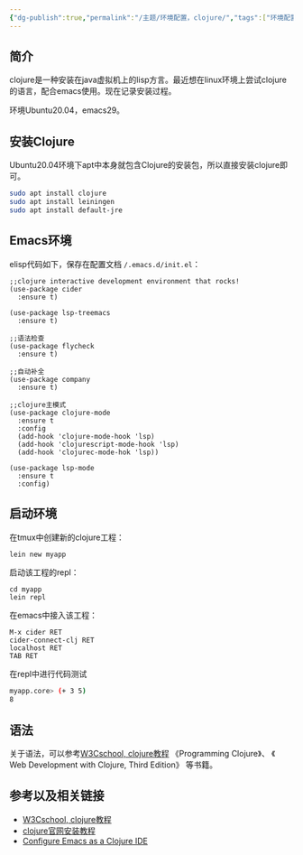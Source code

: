 ```yaml
---
{"dg-publish":true,"permalink":"/主题/环境配置，clojure/","tags":["环境配置"]}
---
```



## 简介

clojure是一种安装在java虚拟机上的lisp方言。最近想在linux环境上尝试clojure的语言，配合emacs使用。现在记录安装过程。

环境Ubuntu20.04，emacs29。

## 安装Clojure

Ubuntu20.04环境下apt中本身就包含Clojure的安装包，所以直接安装clojure即可。

```bash
sudo apt install clojure
sudo apt install leiningen
sudo apt install default-jre
```


## Emacs环境

elisp代码如下，保存在配置文档 `/.emacs.d/init.el`：

```elisp
;;clojure interactive development environment that rocks!
(use-package cider
  :ensure t)

(use-package lsp-treemacs
  :ensure t)

;;语法检查
(use-package flycheck
  :ensure t)

;;自动补全
(use-package company
  :ensure t)

;;clojure主模式
(use-package clojure-mode
  :ensure t
  :config
  (add-hook 'clojure-mode-hook 'lsp)
  (add-hook 'clojurescript-mode-hook 'lsp)
  (add-hook 'clojurec-mode-hok 'lsp))

(use-package lsp-mode
  :ensure t
  :config)
```

## 启动环境

在tmux中创建新的clojure工程：

```bash
lein new myapp
```

启动该工程的repl：

```
cd myapp
lein repl
```

在emacs中接入该工程：

``` emacs
M-x cider RET
cider-connect-clj RET
localhost RET
TAB RET
```

在repl中进行代码测试

```bash
myapp.core> (+ 3 5)
8
```

## 语法

关于语法，可以参考[W3Cschool, clojure教程](https://www.w3cschool.cn/clojure/clojure-j5w81wf2.html) 《Programming Clojure》、 《 Web Development with Clojure, Third Edition》 等书籍。

## 参考以及相关链接
- [W3Cschool, clojure教程](https://www.w3cschool.cn/clojure/clojure-j5w81wf2.html)
- [clojure官网安装教程](https://clojure.org/guides/install_clojure)
- [Configure Emacs as a Clojure IDE](https://emacs-lsp.github.io/lsp-mode/tutorials/clojure-guide/)